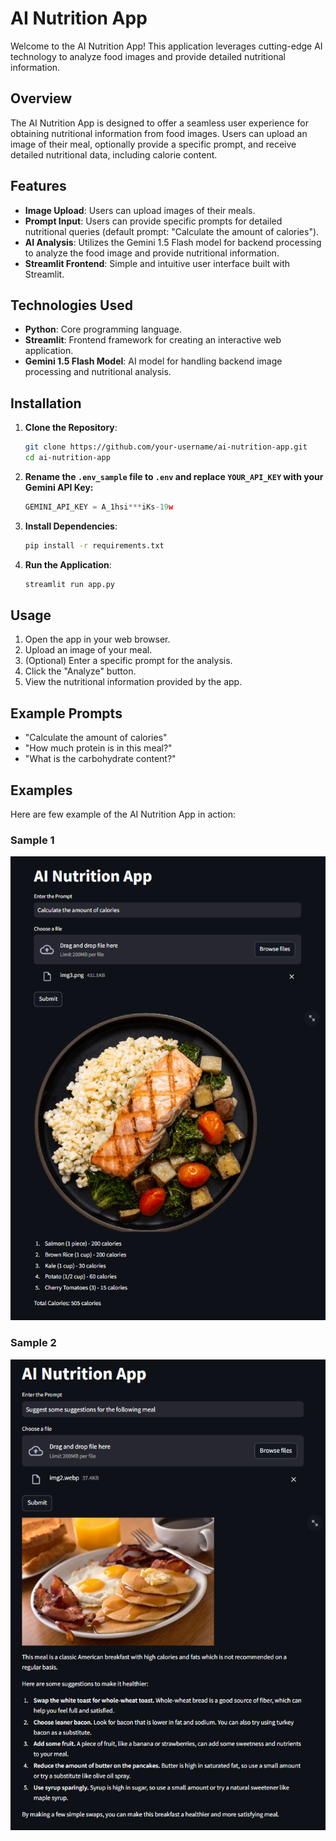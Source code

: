 # AI Nutrition App

Welcome to the AI Nutrition App! This application leverages cutting-edge AI technology to analyze food images and provide detailed nutritional information. 

## Overview

The AI Nutrition App is designed to offer a seamless user experience for obtaining nutritional information from food images. Users can upload an image of their meal, optionally provide a specific prompt, and receive detailed nutritional data, including calorie content.

## Features

- **Image Upload**: Users can upload images of their meals.
- **Prompt Input**: Users can provide specific prompts for detailed nutritional queries (default prompt: "Calculate the amount of calories").
- **AI Analysis**: Utilizes the Gemini 1.5 Flash model for backend processing to analyze the food image and provide nutritional information.
- **Streamlit Frontend**: Simple and intuitive user interface built with Streamlit.

## Technologies Used

- **Python**: Core programming language.
- **Streamlit**: Frontend framework for creating an interactive web application.
- **Gemini 1.5 Flash Model**: AI model for handling backend image processing and nutritional analysis.

## Installation

1. **Clone the Repository**:
   ```bash
   git clone https://github.com/your-username/ai-nutrition-app.git
   cd ai-nutrition-app
   ```

2. **Rename the `.env_sample` file to `.env` and replace `YOUR_API_KEY` with your Gemini API Key:**
    ```python
    GEMINI_API_KEY = A_1hsi***iKs-19w
    ```

3. **Install Dependencies**:
   ```bash
   pip install -r requirements.txt
   ```

4. **Run the Application**:
   ```bash
   streamlit run app.py
   ```

## Usage

1. Open the app in your web browser.
2. Upload an image of your meal.
3. (Optional) Enter a specific prompt for the analysis.
4. Click the "Analyze" button.
5. View the nutritional information provided by the app.

## Example Prompts

- "Calculate the amount of calories"
- "How much protein is in this meal?"
- "What is the carbohydrate content?"

## Examples

Here are few example of the AI Nutrition App in action:

### Sample 1
![Sample 1](Images/img1.png)

### Sample 2
![Sample 2](Images/img2.png)
